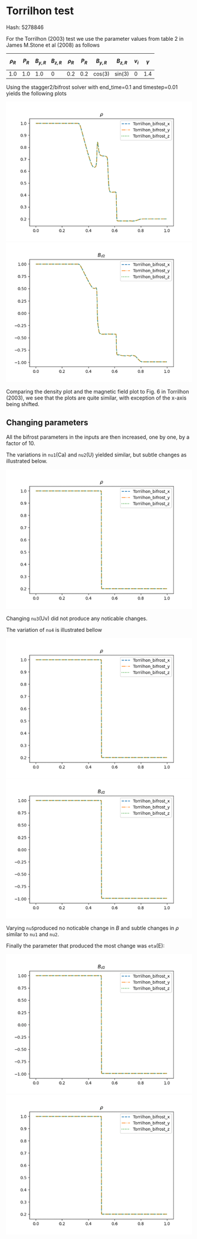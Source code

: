 # Torrilhon test
<script
  src="https://cdn.mathjax.org/mathjax/latest/MathJax.js?config=TeX-AMS-MML_HTMLorMML"
  type="text/javascript">
</script>
Hash: 5278846

For the Torrilhon (2003) test we use the parameter values from table 2 in James M.Stone et al (2008) as follows

|$$\rho_R$$|$$P_R$$|$$B_{y,R}$$|$$B_{z,R}$$|$$\rho_R$$|$$P_R$$|$$B_{y,R}$$|$$B_{z,R}$$|$$v_i$$ |$$\gamma$$|
|----------|-------|-----------|-----------|----------|-------|-----------|-----------|--------|----------|
|1.0	   | 1.0   | 1.0       | 0         | 0.2      | 0.2   | cos(3)    | sin(3)    | 0      | 1.4      |

Using the stagger2/bifrost solver with end_time=0.1 and timestep=0.01 yields the following plots

![rho](images/Torrilhon_bifrost_rho.png)
![B](images/Torrilhon_bifrost_bd2.png)


Comparing the density plot and the magnetic field plot to Fig. 6 in Torrilhon (2003), we see that the plots are quite similar, with exception of the x-axis being shifted. 
## Changing parameters
All the bifrost parameters in the inputs are then increased, one by one, by a factor of 10.

The variations in `nu1`(Ca) and `nu2`(U) yielded similar, but subtle changes as illustrated below.

![nu12](images/Torrilhon/nu1x_rho.gif)

Changing `nu3`(Uv) did not produce any noticable changes.

The variation of `nu4` is illustrated bellow
 
![nu4rho](images/Torrilhon/nu4x_rho.gif)
![nu4B](images/Torrilhon/nu4x_bd.gif)



Varying `nu5`produced no noticable change in $B$ and subtle changes in $\rho$ similar to `nu1` and `nu2`.



Finally the parameter that produced the most change was `eta`(E):

![eta](images/Torrilhon/eta3x_bd.gif)
![eta_rho](images/Torrilhon/eta3x_rho.gif)
